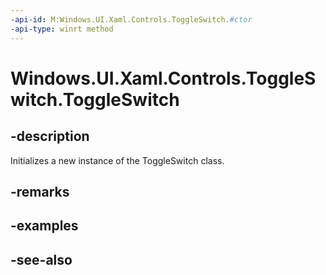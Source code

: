 ```yaml
---
-api-id: M:Windows.UI.Xaml.Controls.ToggleSwitch.#ctor
-api-type: winrt method
---
```


<!-- Method syntax
public ToggleSwitch()
-->

# Windows.UI.Xaml.Controls.ToggleSwitch.ToggleSwitch

## -description
Initializes a new instance of the ToggleSwitch class.


## -remarks

## -examples

## -see-also
